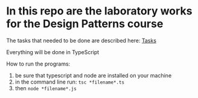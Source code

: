# In this repo are the laboratory works for the Design Patterns course

The tasks that needed to be done are described here:
[Tasks](https://github.com/Wazea/SDTM-Labs)

Everything will be done in TypeScript

How to run the programs:

1. be sure that typescript and node are installed on your machine
2. in the command line run:
   `tsc *filename*.ts`
3. then
   `node *filename*.js`
